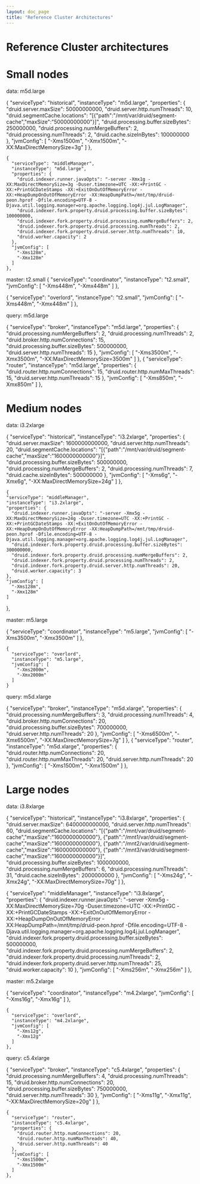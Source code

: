 ```yaml
---
layout: doc_page
title: "Reference Cluster Architectures"
---
```


# Reference Cluster architectures

# Small nodes

data: m5d.large

  {
    "serviceType": "historical",
    "instanceType": "m5d.large",
    "properties": {
      "druid.server.maxSize": 50000000000,
      "druid.server.http.numThreads": 10,
      "druid.segmentCache.locations": "[{\"path\":\"/mnt/var/druid/segment-cache\",\"maxSize\":\"50000000000\"}]",
      "druid.processing.buffer.sizeBytes": 250000000,
      "druid.processing.numMergeBuffers": 2,
      "druid.processing.numThreads": 2,
      "druid.cache.sizeInBytes": 100000000
    },
    "jvmConfig": [
      "-Xms1500m",
      "-Xmx1500m",
      "-XX:MaxDirectMemorySize=3g"
    ]
  },
 
    {
      "serviceType": "middleManager",
      "instanceType": "m5d.large",
      "properties": {
        "druid.indexer.runner.javaOpts": "-server -Xmx1g -XX:MaxDirectMemorySize=3g -Duser.timezone=UTC -XX:+PrintGC -XX:+PrintGCDateStamps -XX:+ExitOnOutOfMemoryError -XX:+HeapDumpOnOutOfMemoryError -XX:HeapDumpPath=/mnt/tmp/druid-peon.hprof -Dfile.encoding=UTF-8 -Djava.util.logging.manager=org.apache.logging.log4j.jul.LogManager",
        "druid.indexer.fork.property.druid.processing.buffer.sizeBytes": 100000000,
        "druid.indexer.fork.property.druid.processing.numMergeBuffers": 2,
        "druid.indexer.fork.property.druid.processing.numThreads": 2,
        "druid.indexer.fork.property.druid.server.http.numThreads": 10,
        "druid.worker.capacity": 2
      },
      "jvmConfig": [
        "-Xms128m",
        "-Xmx128m"
      ]
    },



master: t2.small
  {
    "serviceType": "coordinator",
    "instanceType": "t2.small",
    "jvmConfig": [
      "-Xms448m",
      "-Xmx448m"
    ]
  },

  {
    "serviceType": "overlord",
    "instanceType": "t2.small",
    "jvmConfig": [
      "-Xms448m",
      "-Xmx448m"
    ]
  },


query: m5d.large

  {
    "serviceType": "broker",
    "instanceType": "m5d.large",
    "properties": {
      "druid.processing.numMergeBuffers": 2,
      "druid.processing.numThreads": 2,
      "druid.broker.http.numConnections": 15,
      "druid.processing.buffer.sizeBytes": 500000000,
      "druid.server.http.numThreads": 15
    },
    "jvmConfig": [
      "-Xms3500m",
      "-Xmx3500m",
      "-XX:MaxDirectMemorySize=3500m"
    ]
  },
    {
      "serviceType": "router",
      "instanceType": "m5d.large",
      "properties": {
        "druid.router.http.numConnections": 15,
        "druid.router.http.numMaxThreads": 15,
        "druid.server.http.numThreads": 15
      },
      "jvmConfig": [
        "-Xms850m",
        "-Xmx850m"
      ]
    },

# Medium nodes

data: i3.2xlarge

  {
    "serviceType": "historical",
    "instanceType": "i3.2xlarge",
    "properties": {
      "druid.server.maxSize": 1600000000000,
      "druid.server.http.numThreads": 20,
      "druid.segmentCache.locations": "[{\"path\":\"/mnt/var/druid/segment-cache\",\"maxSize\":\"1600000000000\"}]",
      "druid.processing.buffer.sizeBytes": 500000000,
      "druid.processing.numMergeBuffers": 2,
      "druid.processing.numThreads": 7,
      "druid.cache.sizeInBytes": 500000000
    },
    "jvmConfig": [
      "-Xms6g",
      "-Xmx6g",
      "-XX:MaxDirectMemorySize=24g"
    ]
  },


    {
    "serviceType": "middleManager",
    "instanceType": "i3.2xlarge",
    "properties": {
      "druid.indexer.runner.javaOpts": "-server -Xmx5g -XX:MaxDirectMemorySize=24g -Duser.timezone=UTC -XX:+PrintGC -XX:+PrintGCDateStamps -XX:+ExitOnOutOfMemoryError -XX:+HeapDumpOnOutOfMemoryError -XX:HeapDumpPath=/mnt/tmp/druid-peon.hprof -Dfile.encoding=UTF-8 -Djava.util.logging.manager=org.apache.logging.log4j.jul.LogManager",
      "druid.indexer.fork.property.druid.processing.buffer.sizeBytes": 300000000,
      "druid.indexer.fork.property.druid.processing.numMergeBuffers": 2,
      "druid.indexer.fork.property.druid.processing.numThreads": 2,
      "druid.indexer.fork.property.druid.server.http.numThreads": 20,
      "druid.worker.capacity": 3
    },
    "jvmConfig": [
      "-Xms128m",
      "-Xmx128m"
    ]
  },
  
master: m5.large

  {
    "serviceType": "coordinator",
    "instanceType": "m5.large",
    "jvmConfig": [
      "-Xms3500m",
      "-Xmx3500m"
    ]
  },
  
    {
      "serviceType": "overlord",
      "instanceType": "m5.large",
      "jvmConfig": [
        "-Xms2000m",
        "-Xmx2000m"
      ]
    }

query: m5d.xlarge

  {
    "serviceType": "broker",
    "instanceType": "m5d.xlarge",
    "properties": {
      "druid.processing.numMergeBuffers": 3,
      "druid.processing.numThreads": 4,
      "druid.broker.http.numConnections": 20,
      "druid.processing.buffer.sizeBytes": 700000000,
      "druid.server.http.numThreads": 20
    },
    "jvmConfig": [
      "-Xms6500m",
      "-Xmx6500m",
      "-XX:MaxDirectMemorySize=7g"
    ]
  },
    {
      "serviceType": "router",
      "instanceType": "m5d.xlarge",
      "properties": {
        "druid.router.http.numConnections": 20,
        "druid.router.http.numMaxThreads": 20,
        "druid.server.http.numThreads": 20
      },
      "jvmConfig": [
        "-Xms1500m",
        "-Xmx1500m"
      ]
    },

# Large nodes

data: i3.8xlarge

  {
    "serviceType": "historical",
    "instanceType": "i3.8xlarge",
    "properties": {
      "druid.server.maxSize": 6400000000000,
      "druid.server.http.numThreads": 60,
      "druid.segmentCache.locations": "[{\"path\":\"/mnt/var/druid/segment-cache\",\"maxSize\":\"1600000000000\"}, {\"path\":\"/mnt1/var/druid/segment-cache\",\"maxSize\":\"1600000000000\"}, {\"path\":\"/mnt2/var/druid/segment-cache\",\"maxSize\":\"1600000000000\"}, {\"path\":\"/mnt3/var/druid/segment-cache\",\"maxSize\":\"1600000000000\"}]",
      "druid.processing.buffer.sizeBytes": 1000000000,
      "druid.processing.numMergeBuffers": 6,
      "druid.processing.numThreads": 31,
      "druid.cache.sizeInBytes": 2000000000
    },
    "jvmConfig": [
      "-Xms24g",
      "-Xmx24g",
      "-XX:MaxDirectMemorySize=70g"
    ]
  },
  
  {
    "serviceType": "middleManager",
    "instanceType": "i3.8xlarge",
    "properties": {
      "druid.indexer.runner.javaOpts": "-server -Xmx5g -XX:MaxDirectMemorySize=70g -Duser.timezone=UTC -XX:+PrintGC -XX:+PrintGCDateStamps -XX:+ExitOnOutOfMemoryError -XX:+HeapDumpOnOutOfMemoryError -XX:HeapDumpPath=/mnt/tmp/druid-peon.hprof -Dfile.encoding=UTF-8 -Djava.util.logging.manager=org.apache.logging.log4j.jul.LogManager",
      "druid.indexer.fork.property.druid.processing.buffer.sizeBytes": 500000000,
      "druid.indexer.fork.property.druid.processing.numMergeBuffers": 2,
      "druid.indexer.fork.property.druid.processing.numThreads": 2,
      "druid.indexer.fork.property.druid.server.http.numThreads": 25,
      "druid.worker.capacity": 10
    },
    "jvmConfig": [
      "-Xms256m",
      "-Xmx256m"
    ]
  },
  
master: m5.2xlarge

  {
    "serviceType": "coordinator",
    "instanceType": "m4.2xlarge",
    "jvmConfig": [
      "-Xms16g",
      "-Xmx16g"
    ]
  },
  
    {
      "serviceType": "overlord",
      "instanceType": "m4.2xlarge",
      "jvmConfig": [
        "-Xms12g",
        "-Xmx12g"
      ]
    },


query: c5.4xlarge

  {
    "serviceType": "broker",
    "instanceType": "c5.4xlarge",
    "properties": {
      "druid.processing.numMergeBuffers": 4,
      "druid.processing.numThreads": 15,
      "druid.broker.http.numConnections": 20,
      "druid.processing.buffer.sizeBytes": 750000000,
      "druid.server.http.numThreads": 30
    },
    "jvmConfig": [
      "-Xms11g",
      "-Xmx11g",
      "-XX:MaxDirectMemorySize=20g"
    ]
  },
  
    {
      "serviceType": "router",
      "instanceType": "c5.4xlarge",
      "properties": {
        "druid.router.http.numConnections": 20,
        "druid.router.http.numMaxThreads": 40,
        "druid.server.http.numThreads": 40
      },
      "jvmConfig": [
        "-Xms1500m",
        "-Xmx1500m"
      ]
    },

